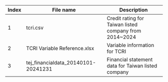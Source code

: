 |Index|File name|Description|
|-----|---------|-----------|
|1|tcri.csv|Credit rating for Taiwan listed company from 2014~2024|
|2|TCRI Variable Reference.xlsx|Variable information for TCRI|
|3|tej_financialdata_20140101-20241231|Financial statement data for Taiwan listed company|
